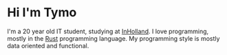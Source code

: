 # Hi I'm Tymo

I'm a 20 year old IT student, studying at [InHolland][inholland]. I love programming, mostly in the [Rust][rust] programming language. My programming style is mostly data oriented and functional.

[inholland]: https://www.inholland.nl/inhollandcom/
[rust]: https://rust-lang.org/
